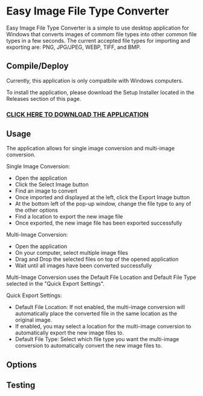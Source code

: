 # Easy Image File Type Converter

Easy Image File Type Converter is a simple to use desktop application for Windows that converts images of commom file types into other common file types in a few seconds.
The current accepted file types for importing and exporting are: PNG, JPG/JPEG, WEBP, TIFF, and BMP. 

## Compile/Deploy
Currently, this application is only compatbile with Windows computers.

To install the application, please download the Setup Installer located in the Releases section of this page.

### [CLICK HERE TO DOWNLOAD THE APPLICATION](https://github.com/AlexThomp1/Easy-Image-File-Type-Converter/releases/)

## Usage
The application allows for single image conversion and multi-image conversion.

Single Image Conversion:
- Open the application
- Click the Select Image button
- Find an image to convert
- Once imported and displayed at the left, click the Export Image button
- At the bottom left of the pop-up window, change the file type to any of the other options
- Find a location to export the new image file
- Once exported, the new image file has been exported successfully

Multi-Image Conversion:
- Open the application
- On your computer, select multiple image files
- Drag and Drop the selected files on top of the opened application
- Wait until all images have been converted successfully

Multi-Image Conversion uses the Default File Location and Default File Type selected in the "Quick Export Settings".

Quick Export Settings:
- Default File Location: If not enabled, the multi-image conversion will automatically place the converted file in the same location as the original image.
- If enabled, you may select a location for the multi-image conversion to automatically export the new image files to.
- Default File Type: Select which file type you want the multi-image conversion to automatically convert the new image files to.

## Options

## Testing

